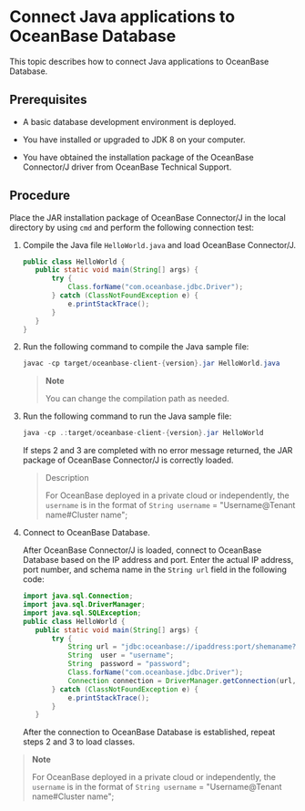 # Connect Java applications to OceanBase Database

This topic describes how to connect Java applications to OceanBase Database.

## Prerequisites

* A basic database development environment is deployed.

* You have installed or upgraded to JDK 8 on your computer.

* You have obtained the installation package of the OceanBase Connector/J driver from OceanBase Technical Support.

## Procedure

Place the JAR installation package of OceanBase Connector/J in the local directory by using `cmd` and perform the following connection test:

1. Compile the Java file `HelloWorld.java` and load OceanBase Connector/J.

   ```java
   public class HelloWorld {
      public static void main(String[] args) {
          try {
              Class.forName("com.oceanbase.jdbc.Driver");
          } catch (ClassNotFoundException e) {
              e.printStackTrace();
          }
      }
   }
   ```

2. Run the following command to compile the Java sample file:

   ```java
   javac -cp target/oceanbase-client-{version}.jar HelloWorld.java
   ```

   > **Note**
   >
   > You can change the compilation path as needed.

3. Run the following command to run the Java sample file:

   ```java
   java -cp .:target/oceanbase-client-{version}.jar HelloWorld
   ```

   If steps 2 and 3 are completed with no error message returned, the JAR package of OceanBase Connector/J is correctly loaded.
   > Description
   >
   > For OceanBase deployed in a private cloud or independently, the `username` is in the format of `String username` = "Username@Tenant name#Cluster name";

4. Connect to OceanBase Database.

   After OceanBase Connector/J is loaded, connect to OceanBase Database based on the IP address and port. Enter the actual IP address, port number, and schema name in the `String url` field in the following code:

   ```java
   import java.sql.Connection;
   import java.sql.DriverManager;
   import java.sql.SQLException;
   public class HelloWorld {
      public static void main(String[] args) {
          try {
              String url = "jdbc:oceanbase://ipaddress:port/shemaname?pool=false";
              String  user = "username";
              String  password = "password";
              Class.forName("com.oceanbase.jdbc.Driver");
              Connection connection = DriverManager.getConnection(url, user, password);
          } catch (ClassNotFoundException e) {
              e.printStackTrace();
          }
      }
   ```

   After the connection to OceanBase Database is established, repeat steps 2 and 3 to load classes.

> **Note**
>
> For OceanBase deployed in a private cloud or independently, the `username` is in the format of `String username` = "Username@Tenant name#Cluster name";

<!-- For more information about OceanBase Connector/J, see [OceanBase Connector/J](https://www.oceanbase.com/docs/enterprise/oceanbase-connector-j-cn). -->
